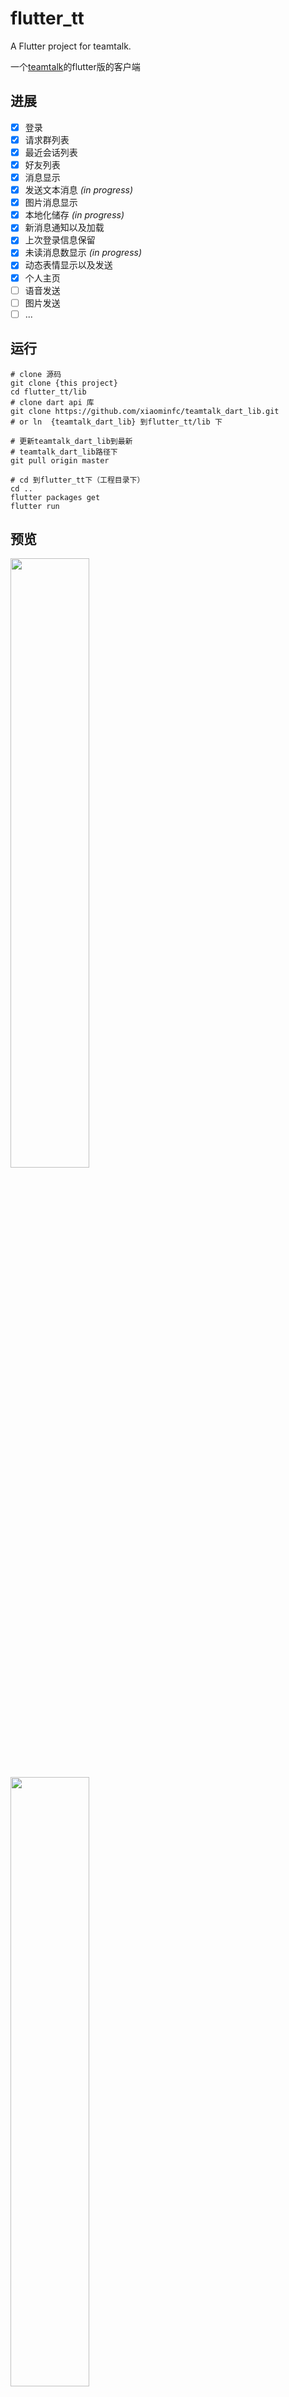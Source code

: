# flutter_tt

A Flutter project for teamtalk.

一个[teamtalk](https://github.com/xiaominfc/TeamTalk)的flutter版的客户端

## 进展 

- [x] 登录
- [x] 请求群列表
- [x] 最近会话列表
- [x] 好友列表
- [x] 消息显示
- [x] 发送文本消息 *(in progress)*
- [x] 图片消息显示 
- [x] 本地化储存 *(in progress)*
- [x] 新消息通知以及加载
- [x] 上次登录信息保留
- [x] 未读消息数显示 *(in progress)*
- [x] 动态表情显示以及发送
- [x] 个人主页
- [ ] 语音发送
- [ ] 图片发送
- [ ] ...

## 运行

```
# clone 源码
git clone {this project}
cd flutter_tt/lib
# clone dart api 库 
git clone https://github.com/xiaominfc/teamtalk_dart_lib.git
# or ln  {teamtalk_dart_lib} 到flutter_tt/lib 下  

# 更新teamtalk_dart_lib到最新
# teamtalk_dart_lib路径下
git pull origin master

# cd 到flutter_tt下（工程目录下）
cd ..
flutter packages get
flutter run

```

## 预览

<img src="https://raw.githubusercontent.com/xiaominfc/flutter_tt/master/preview/ios_1.png" width="50%" />

<img src="https://raw.githubusercontent.com/xiaominfc/flutter_tt/master/preview/ios_2.png" width="50%"  />

<img src="https://raw.githubusercontent.com/xiaominfc/flutter_tt/master/preview/ios_3.png" width="50%" />

<img src="https://raw.githubusercontent.com/xiaominfc/flutter_tt/master/preview/ios_4.png" width="50%" />




## ps

写着玩哦,如果想要搞真格的朋友。可以联系交流一下

